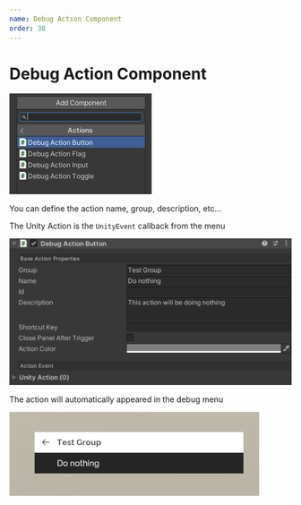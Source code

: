 ```yaml
---
name: Debug Action Component
order: 30
---
```


# Debug Action Component

![](../../images/2020-11-22-14-35-25.png)

You can define the action name, group, description, etc...

The Unity Action is the `UnityEvent` callback from the menu

![](../../images/2020-11-22-14-36-34.png)

The action will automatically appeared in the debug menu

![](../../images/2020-11-22-14-38-47.png)